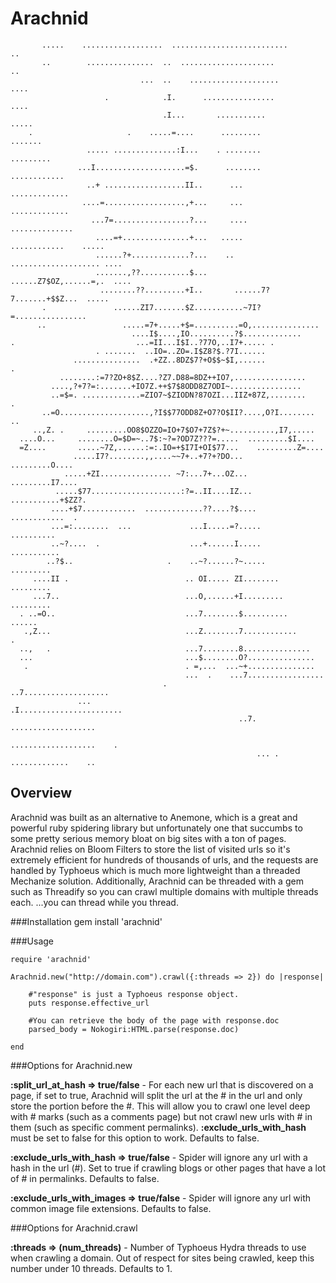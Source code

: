 Arachnid
========
           .....    ..................  ..........................                ..
           ..        ...............  ..  .....................                   ..
                                 ...  ..    ....................                ....
                         .            .I.      ................                 ....
                                      .I...       ...........                  .....
        .                     .    .....=....      .........                 .......
                     ..... ..............:I...    . ........               .........
                   ...I....................=$.      ........            ............
                     ..+ ..................II..      ...               .............
                    ....=..................,+...     ...               .............
                      ...7=.................?...     ....             ..............
                       ....=+...............+...   .....       ............    .....
                       ......?+.............?...    ..     .................... ....
                       .......,??...........$...         ......Z7$OZ,......=,.  ....
                        ........??.........+I..       ......7?7.......+$$Z...  .....
           .               ......ZI7.......$Z...........~7I?=................       
          ..                 .....=7+.....+$=..........=O,...............           
                               ....I$....,IO..........?$.............               
    .                           ...=II...I$I..?77O,..I7+..... .                     
                       . .......  ..IO=..ZO=.I$Z8?$.?7I......                       
                  ...............  .+ZZ..8DZ$7?+O$$~$I,......                   .   
               ........:=7?ZO+8$Z....?Z7.D88=8DZ++IO7,................              
             ....,?+7?=:.......+IO7Z.++$7$8ODD8Z7ODI~................               
             ..=$=. .............=ZIO7~$ZIODN?87OZI...IIZ+87Z,........             .
           ..=O....................,?I$$77ODD8Z+O7?O$II?....,O?I........          ..
         ..,Z. .     .........OO8$OZZO=IO+7$O7+7Z$?+~..........,I7,.....            
      ....O...     ........O=$D=~..7$:~?=?OD7Z???=.....  .........$I....            
      =Z....       .....~7Z,......:=:.IO=+$I7I+OI$77...    .........Z=....          
                  .....I7?........,,....~~7+..+7?+?DO...     .........O....         
                .....+ZI................ ~7:...7+...OZ...     .........I7....       
              .....$77....................:?=..II....IZ...     ...........+$ZZ?.    
             ....+$7............  .............??....?$....      ............  .    
             ...=:........  ...             ...I.....=?.....       ..........       
             ..~?....  .                    ...+......I.....        ...........     
            ..?$..                     .    ..~?......?~.....         .........     
         ....II .                          .. OI..... ZI........       .........    
         ...7..                            ...O,......+I.........       .........   
      . ..=O..                             ...7........$..........       ......     
       .,Z...                              ...Z........7............         .      
      ..,   .                              ...7........8...............             
      ...                                  ...$........O?...............            
       .                                   . =,...  ...~+...............            
                                           ...  .    ...7.................          
                                      .               ..7...................        
                   ...                                 .I.......................    
                                                       ..7.  ...................    
                                                            ...................    .
                                                           ... . .............    ..

Overview
--------

Arachnid was built as an alternative to Anemone, which is a great and powerful ruby spidering library but unfortunately one that succumbs to some pretty serious memory bloat on big sites with a ton of pages. Arachnid relies on Bloom Filters to store the list of visited urls so it's extremely efficient for hundreds of thousands of urls, and the requests are handled by Typhoeus which is much more lightweight than a threaded Mechanize solution. Additionally, Arachnid can be threaded with a gem such as Threadify so you can crawl multiple domains with multiple threads each. ...you can thread while you thread.

###Installation
    gem install 'arachnid'

###Usage

    require 'arachnid'

    Arachnid.new("http://domain.com").crawl({:threads => 2}) do |response|
      
        #"response" is just a Typhoeus response object.
        puts response.effective_url

        #You can retrieve the body of the page with response.doc
        parsed_body = Nokogiri:HTML.parse(response.doc)

    end

###Options for Arachnid.new

**:split_url_at_hash => true/false** - For each new url that is discovered on a page, if set to true, Arachnid will split the url at the # in the url and only store the portion before the #. This will allow you to crawl one level deep with # marks (such as a comments page) but not crawl new urls with # in them (such as specific comment permalinks). **:exclude_urls_with_hash** must be set to false for this option to work. Defaults to false.

**:exclude_urls_with_hash => true/false** - Spider will ignore any url with a hash in the url (#). Set to true if crawling blogs or other pages that have a lot of # in permalinks. Defaults to false.

**:exclude_urls_with_images => true/false** - Spider will ignore any url with common image file extensions. Defaults to false.

###Options for Arachnid.crawl

**:threads => (num_threads)** - Number of Typhoeus Hydra threads to use when crawling a domain. Out of respect for sites being crawled, keep this number under 10 threads. Defaults to 1.